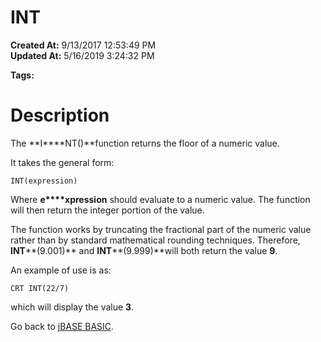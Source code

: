 # INT

**Created At:** 9/13/2017 12:53:49 PM  
**Updated At:** 5/16/2019 3:24:32 PM  

**Tags:**
<badge text='dround' vertical='middle' />
<badge text='rounding' vertical='middle' />
<badge text='round' vertical='middle' />
<badge text='roundoff' vertical='middle' />
<badge text='mathematical operations' vertical='middle' />
<badge text='floating point operations' vertical='middle' />

# Description

The **I****NT()**function returns the floor of a numeric value.

It takes the general form:

```
INT(expression) 
```

Where **e****xpression** should evaluate to a numeric value. The function will then return the integer portion of the value.

The function works by truncating the fractional part of the numeric value rather than by standard mathematical rounding techniques. Therefore, **INT****(9.001)** and **INT****(9.999)**will both return the value **9**.

An example of use is as:

```
CRT INT(22/7)
```

which will display the value **3**.



Go back to [jBASE BASIC](263498-jbase-basic).
